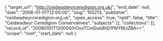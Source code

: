 {
  "target_url": "http://ceidwadwyrceredigion.org.uk/", 
  "end_date": null, 
  "date": "2006-01-01T12:00:00", 
  "slug": 105213, 
  "publisher": "ceidwadwyrceredigion.org.uk", 
  "open_access": true, 
  "npld": false, 
  "title": "Ceidwadwyr Ceredigion Conservatives", 
  "subjects": [], 
  "collections": [], 
  "record_id": "20060101T120000/hOxxTCmDub8hD1fWYMJZBA==", 
  "scope": "root", 
  "start_date": null
}

